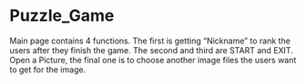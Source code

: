 # Puzzle_Game
Main page contains 4 functions. The first is getting “Nickname” to rank the users
after they finish the game. The second and third are START and EXIT. Open a
Picture, the final one is to choose another image files the users want to get for
the image.
